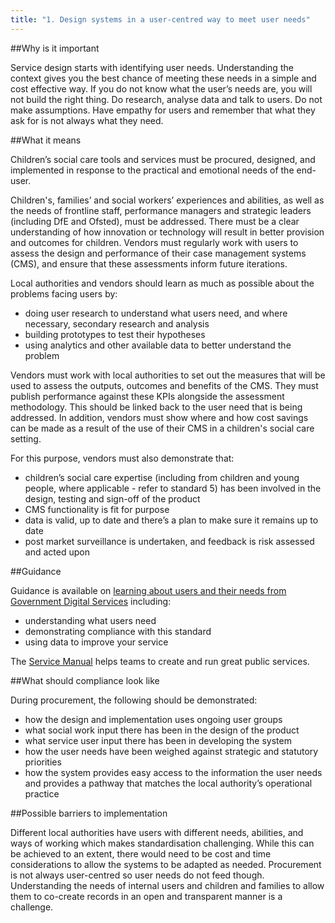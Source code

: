```yaml
---
title: "1. Design systems in a user-centred way to meet user needs"
---
```


##Why is it important

Service design starts with identifying user needs. Understanding the context gives you the best chance of meeting these needs in a simple and cost effective way. If you do not know what the user’s needs are, you will not build the right thing. Do research, analyse data and talk to users. Do not make assumptions. Have empathy for users and remember that what they ask for is not always what they need.

##What it means

Children’s social care tools and services must be procured, designed, and implemented in response to the practical and emotional needs of the end-user. 

Children's, families’ and social workers’ experiences and abilities, as well as the needs of frontline staff, performance managers and strategic leaders (including DfE and Ofsted), must be addressed.
There must be a clear understanding of how innovation or technology will result in better provision and outcomes for children.
Vendors must regularly work with users to assess the design and performance of their case management systems (CMS), and ensure that these assessments inform future iterations.

Local authorities and vendors should learn as much as possible about the problems facing users by:

* doing user research to understand what users need, and where necessary, secondary research and analysis
* building prototypes to test their hypotheses
* using analytics and other available data to better understand the problem

Vendors must work with local authorities to set out the measures that will be used to assess the outputs, outcomes and benefits of the CMS. They must publish performance against these KPIs alongside the assessment methodology. This should be linked back to the user need that is being addressed.
In addition, vendors must show where and how cost savings can be made as a result of the use of their CMS in a children's social care setting.

For this purpose, vendors must also demonstrate that:

* children’s social care expertise (including from children and young people, where applicable - refer to standard 5) has been involved in the design, testing and sign-off of the product
* CMS functionality is fit for purpose 
* data is valid, up to date and there’s a plan to make sure it remains up to date
* post market surveillance is undertaken, and feedback is risk assessed and acted upon

##Guidance

Guidance is available on [learning about users and their needs from Government Digital Services](https://www.gov.uk/service-manual/user-research/start-by-learning-user-needs) including:

* understanding what users need
* demonstrating compliance with this standard
* using data to improve your service

The [Service Manual](https://www.gov.uk/service-manual) helps teams to create and run great public services.

##What should compliance look like

During procurement, the following should be demonstrated: 

* how the design and implementation uses ongoing user groups
* what social work input there has been in the design of the product
* what service user input there has been in developing the system
* how the user needs have been weighed against strategic and statutory priorities
* how the system provides easy access to the information the user needs and provides a pathway that matches the local authority’s operational practice

##Possible barriers to implementation 

Different local authorities have users with different needs, abilities, and ways of working which makes standardisation challenging. While this can be achieved to an extent, there would need to be cost and time considerations to allow the systems to be adapted as needed. Procurement is not always user-centred so user needs do not feed though. Understanding the needs of internal users and children and families to allow them to co-create records in an open and transparent manner is a challenge.
